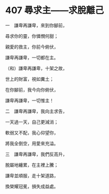 # 407 尋求主——求脫離己

一　謙卑再謙卑，來到你腳前，

尋求你的靈，你憐憫何甜；

親愛的救主，你前今俯伏，

謙卑再謙卑，一切都在主。

（和）謙卑再謙卑，十架之故，

世上的財富，視如糞土；

在你腳前，我今向你俯伏，

謙卑再謙卑，一切惟主！

二　謙卑再謙卑，我向主求告，

一天過一天，自己更減消；

軟弱又不配，我心仰望你，

將我全倒空，用愛來充溢。

三　謙卑再謙卑，我們反高升，

脫屬地纏累，在主裡上騰；

謙卑並順服，走十架道路，

換榮耀冠冕，損失成益處。

